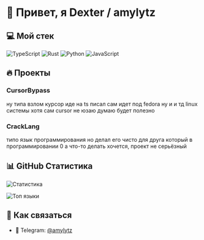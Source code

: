 # 🚀 Привет, я Dexter / amylytz
## 💻 Мой стек

![TypeScript](https://img.shields.io/badge/-TypeScript-3178C6?style=flat-square&logo=typescript&logoColor=white)
![Rust](https://img.shields.io/badge/-Rust-000000?style=flat-square&logo=rust&logoColor=white)
![Python](https://img.shields.io/badge/-Python-3776AB?style=flat-square&logo=python&logoColor=white)
![JavaScript](https://img.shields.io/badge/-JavaScript-F7DF1E?style=flat-square&logo=javascript&logoColor=black)

## 🔥 Проекты



### CursorBypass
ну типа взлом курсор иде на ts писал сам идет под fedora ну и и тд linux системы хотя сам cursor не юзаю думаю будет полезно 

### CrackLang
типо язык программирования но делал его чисто для друга который в программировании 0 а что-то делать хочется, проект не серьёзный 

## 📊 GitHub Статистика

![Статистика](https://github-readme-stats.vercel.app/api?username=derxanax&show_icons=true&theme=radical)

![Топ языки](https://github-readme-stats.vercel.app/api/top-langs/?username=derxanax&layout=compact&theme=radical)

## 📱 Как связаться

- 💬 Telegram: [@amylytz](https://t.me/amylytz)

